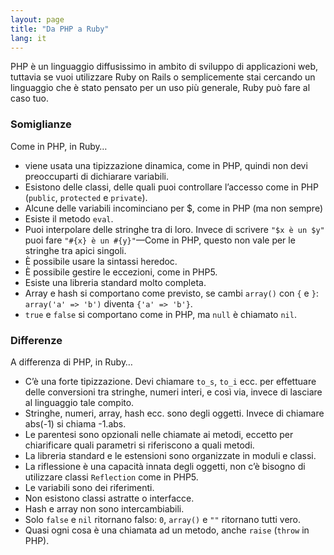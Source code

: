 ```yaml
---
layout: page
title: "Da PHP a Ruby"
lang: it
---
```


PHP è un linguaggio diffusissimo in ambito di sviluppo di applicazioni
web, tuttavia se vuoi utilizzare Ruby on Rails o semplicemente stai
cercando un linguaggio che è stato pensato per un uso più generale, Ruby
può fare al caso tuo.

### Somiglianze

Come in PHP, in Ruby…

* viene usata una tipizzazione dinamica, come in PHP, quindi non devi
  preoccuparti di dichiarare variabili.
* Esistono delle classi, delle quali puoi controllare l’accesso come in
  PHP (`public`, `protected` e `private`).
* Alcune delle variabili incominciano per $, come in PHP (ma non sempre)
* Esiste il metodo `eval`.
* Puoi interpolare delle stringhe tra di loro. Invece di scrivere
  `"$x è un $y"` puoi fare `"#{x} è un #{y}"`—Come in PHP, questo non
  vale per le stringhe tra apici singoli.
* È possibile usare la sintassi heredoc.
* È possibile gestire le eccezioni, come in PHP5.
* Esiste una libreria standard molto completa.
* Array e hash si comportano come previsto, se cambi `array()`
  con `{` e `}`\: `array('a' => 'b')` diventa `{'a' => 'b'}`.
* `true` e `false` si comportano come in PHP, ma `null` è chiamato `nil`.

### Differenze

A differenza di PHP, in Ruby…

* C’è una forte tipizzazione. Devi chiamare `to_s`, `to_i` ecc. per
  effettuare delle conversioni tra stringhe, numeri interi, e così via,
  invece di lasciare al linguaggio tale compito.
* Stringhe, numeri, array, hash ecc. sono degli oggetti. Invece di
  chiamare abs(-1) si chiama -1.abs.
* Le parentesi sono opzionali nelle chiamate ai metodi, eccetto per
  chiarificare quali parametri si riferiscono a quali metodi.
* La libreria standard e le estensioni sono organizzate in moduli e classi.
* La riflessione è una capacità innata degli oggetti, non c’è bisogno di
  utilizzare classi `Reflection` come in PHP5.
* Le variabili sono dei riferimenti.
* Non esistono classi astratte o interfacce.
* Hash e array non sono intercambiabili.
* Solo `false` e `nil` ritornano falso: `0`, `array()` e `""` ritornano
  tutti vero.
* Quasi ogni cosa è una chiamata ad un metodo, anche `raise` (`throw` in
  PHP).
